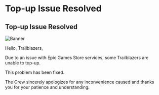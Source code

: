# Top-up Issue Resolved
## Top-up Issue Resolved
![Banner](https://sdk.hoyoverse.com/upload/ann/2023/11/14/73da9683e7ae4f4fdc48df854793a8d8_2773500591537132583.png)

Hello, Trailblazers,

Due to an issue with Epic Games Store services, some Trailblazers are unable to top-up.

This problem has been fixed.

The Crew sincerely apologizes for any inconvenience caused and thanks you for your patience and understanding.

